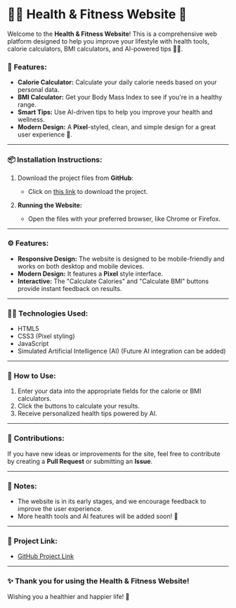 # 🏋️‍♂️ **Health & Fitness Website** 💪

Welcome to the **Health & Fitness Website**! This is a comprehensive web platform designed to help you improve your lifestyle with health tools, calorie calculators, BMI calculators, and AI-powered tips 🧠✨.

### 🚀 **Features:**
- **Calorie Calculator:** Calculate your daily calorie needs based on your personal data.
- **BMI Calculator:** Get your Body Mass Index to see if you're in a healthy range.
- **Smart Tips:** Use AI-driven tips to help you improve your health and wellness.
- **Modern Design:** A **Pixel**-styled, clean, and simple design for a great user experience 🎨.

---

### 📦 **Installation Instructions:**

1. Download the project files from **GitHub**:
   - Click on [this link](https://github.com/your-username/health-and-fitness-website) to download the project.

2. **Running the Website:**
   - Open the files with your preferred browser, like Chrome or Firefox.

---

### ⚙️ **Features:**
- **Responsive Design:** The website is designed to be mobile-friendly and works on both desktop and mobile devices.
- **Modern Design:** It features a **Pixel** style interface.
- **Interactive:** The "Calculate Calories" and "Calculate BMI" buttons provide instant feedback on results.
  
---

### 👨‍💻 **Technologies Used:**
- HTML5
- CSS3 (Pixel styling)
- JavaScript
- Simulated Artificial Intelligence (AI) (Future AI integration can be added)

---

### 📝 **How to Use:**
1. Enter your data into the appropriate fields for the calorie or BMI calculators.
2. Click the buttons to calculate your results.
3. Receive personalized health tips powered by AI.

---

### 🌟 **Contributions:**
If you have new ideas or improvements for the site, feel free to contribute by creating a **Pull Request** or submitting an **Issue**.

---

### 💬 **Notes:**
- The website is in its early stages, and we encourage feedback to improve the user experience.
- More health tools and AI features will be added soon! 🚀

---

### 🏅 **Project Link:**
- [GitHub Project Link](https://github.com/your-username/health-and-fitness-website)

---

### ✨ **Thank you for using the Health & Fitness Website!**
Wishing you a healthier and happier life! 🌿
